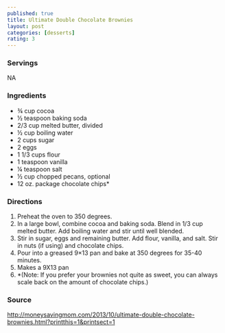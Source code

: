 ```yaml
---
published: true
title: Ultimate Double Chocolate Brownies
layout: post
categories: [desserts]
rating: 3
---
```

### Servings
NA

### Ingredients
- ¾ cup cocoa
- ½ teaspoon baking soda
- 2/3 cup melted butter, divided
- ½ cup boiling water
- 2 cups sugar
- 2 eggs
- 1 1/3 cups flour
- 1 teaspoon vanilla
- ¼ teaspoon salt
- ½ cup chopped pecans, optional
- 12 oz. package chocolate chips*


### Directions
1. Preheat the oven to 350 degrees.
2. In a large bowl, combine cocoa and baking soda. Blend in 1/3 cup melted butter. Add boiling water and stir until well blended.
3. Stir in sugar, eggs and remaining butter. Add flour, vanilla, and salt. Stir in nuts (if using) and chocolate chips.
4. Pour into a greased 9×13 pan and bake at 350 degrees for 35-40 minutes.
5. Makes a 9X13 pan
6. *(Note: If you prefer your brownies not quite as sweet, you can always scale back on the amount of chocolate chips.)

### Source
<a href="http://moneysavingmom.com/2013/10/ultimate-double-chocolate-brownies.html?printthis=1&printsect=1" target="new">http://moneysavingmom.com/2013/10/ultimate-double-chocolate-brownies.html?printthis=1&printsect=1</a>
